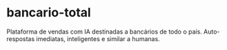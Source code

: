 # bancario-total
Plataforma de vendas com IA destinadas a bancários de todo o país. Auto-respostas imediatas, inteligentes e similar a humanas.

